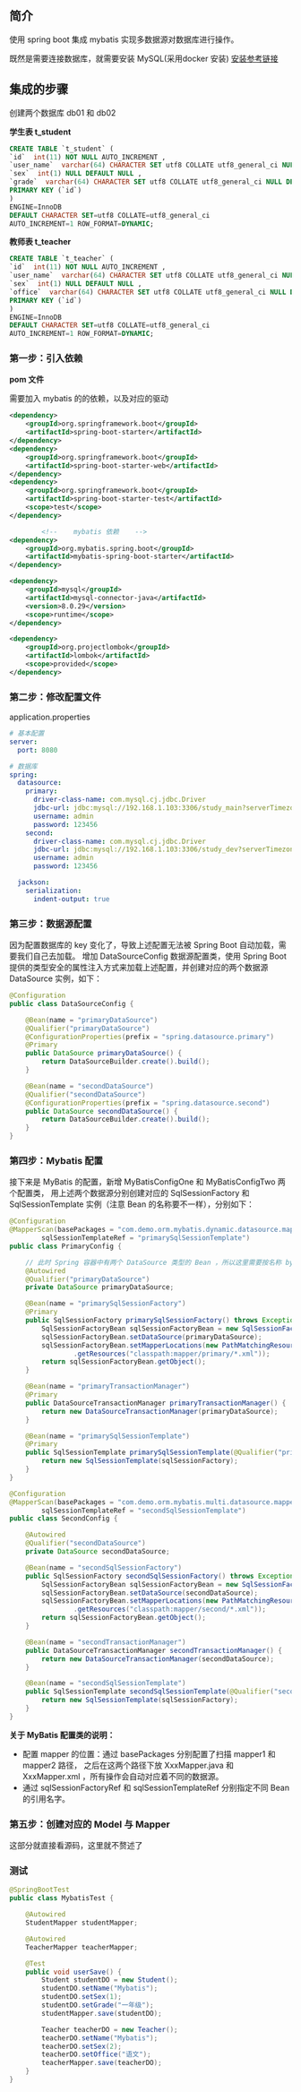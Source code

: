 
## 简介
使用 spring boot 集成 mybatis 实现多数据源对数据库进行操作。

既然是需要连接数据库，就需要安装 MySQL(采用docker 安装) [安装参考链接](https://blog.csdn.net/qq_18948359/article/details/125486934?spm=1001.2014.3001.5502)

## 集成的步骤


创建两个数据库 db01 和 db02

**学生表 t_student**

```sql
CREATE TABLE `t_student` (
`id`  int(11) NOT NULL AUTO_INCREMENT ,
`user_name`  varchar(64) CHARACTER SET utf8 COLLATE utf8_general_ci NULL DEFAULT NULL ,
`sex`  int(1) NULL DEFAULT NULL ,
`grade`  varchar(64) CHARACTER SET utf8 COLLATE utf8_general_ci NULL DEFAULT NULL ,
PRIMARY KEY (`id`)
)
ENGINE=InnoDB
DEFAULT CHARACTER SET=utf8 COLLATE=utf8_general_ci
AUTO_INCREMENT=1 ROW_FORMAT=DYNAMIC;
```

**教师表 t_teacher**
```sql
CREATE TABLE `t_teacher` (
`id`  int(11) NOT NULL AUTO_INCREMENT ,
`user_name`  varchar(64) CHARACTER SET utf8 COLLATE utf8_general_ci NULL DEFAULT NULL ,
`sex`  int(1) NULL DEFAULT NULL ,
`office`  varchar(64) CHARACTER SET utf8 COLLATE utf8_general_ci NULL DEFAULT NULL ,
PRIMARY KEY (`id`)
)
ENGINE=InnoDB
DEFAULT CHARACTER SET=utf8 COLLATE=utf8_general_ci
AUTO_INCREMENT=1 ROW_FORMAT=DYNAMIC;
```

### 第一步：引入依赖

**pom 文件**

需要加入 mybatis 的的依赖，以及对应的驱动

```xml
<dependency>
    <groupId>org.springframework.boot</groupId>
    <artifactId>spring-boot-starter</artifactId>
</dependency>
<dependency>
    <groupId>org.springframework.boot</groupId>
    <artifactId>spring-boot-starter-web</artifactId>
</dependency>
<dependency>
    <groupId>org.springframework.boot</groupId>
    <artifactId>spring-boot-starter-test</artifactId>
    <scope>test</scope>
</dependency>

        <!--    mybatis 依赖    -->
<dependency>
    <groupId>org.mybatis.spring.boot</groupId>
    <artifactId>mybatis-spring-boot-starter</artifactId>
</dependency>

<dependency>
    <groupId>mysql</groupId>
    <artifactId>mysql-connector-java</artifactId>
    <version>8.0.29</version>
    <scope>runtime</scope>
</dependency>

<dependency>
    <groupId>org.projectlombok</groupId>
    <artifactId>lombok</artifactId>
    <scope>provided</scope>
</dependency>
```

### 第二步：修改配置文件

application.properties

```yaml
# 基本配置
server:
  port: 8080

# 数据库
spring:
  datasource:
    primary:
      driver-class-name: com.mysql.cj.jdbc.Driver
      jdbc-url: jdbc:mysql://192.168.1.103:3306/study_main?serverTimezone=GMT%2B8&useUnicode=true&characterEncoding=UTF8
      username: admin
      password: 123456
    second:
      driver-class-name: com.mysql.cj.jdbc.Driver
      jdbc-url: jdbc:mysql://192.168.1.103:3306/study_dev?serverTimezone=GMT%2B8&useUnicode=true&characterEncoding=UTF8
      username: admin
      password: 123456

  jackson:
    serialization:
      indent-output: true
```

### 第三步：数据源配置

因为配置数据库的 key 变化了，导致上述配置无法被 Spring Boot 自动加载，需要我们自己去加载。
增加 DataSourceConfig 数据源配置类，使用 Spring Boot 提供的类型安全的属性注入方式来加载上述配置，并创建对应的两个数据源 DataSource 实例，如下：

```java
@Configuration
public class DataSourceConfig {

    @Bean(name = "primaryDataSource")
    @Qualifier("primaryDataSource")
    @ConfigurationProperties(prefix = "spring.datasource.primary")
    @Primary
    public DataSource primaryDataSource() {
        return DataSourceBuilder.create().build();
    }

    @Bean(name = "secondDataSource")
    @Qualifier("secondDataSource")
    @ConfigurationProperties(prefix = "spring.datasource.second")
    public DataSource secondDataSource() {
        return DataSourceBuilder.create().build();
    }
}
```

### 第四步：Mybatis 配置

接下来是 MyBatis 的配置，新增 MyBatisConfigOne 和 MyBatisConfigTwo 两个配置类，
用上述两个数据源分别创建对应的 SqlSessionFactory 和 SqlSessionTemplate 实例（注意 Bean 的名称要不一样），分别如下：

```java
@Configuration
@MapperScan(basePackages = "com.demo.orm.mybatis.dynamic.datasource.mapper.primary",
        sqlSessionTemplateRef = "primarySqlSessionTemplate")
public class PrimaryConfig {

    // 此时 Spring 容器中有两个 DataSource 类型的 Bean ，所以这里需要按名称 byName 查找
    @Autowired
    @Qualifier("primaryDataSource")
    private DataSource primaryDataSource;

    @Bean(name = "primarySqlSessionFactory")
    @Primary
    public SqlSessionFactory primarySqlSessionFactory() throws Exception {
        SqlSessionFactoryBean sqlSessionFactoryBean = new SqlSessionFactoryBean();
        sqlSessionFactoryBean.setDataSource(primaryDataSource);
        sqlSessionFactoryBean.setMapperLocations(new PathMatchingResourcePatternResolver()
                .getResources("classpath:mapper/primary/*.xml"));
        return sqlSessionFactoryBean.getObject();
    }

    @Bean(name = "primaryTransactionManager")
    @Primary
    public DataSourceTransactionManager primaryTransactionManager() {
        return new DataSourceTransactionManager(primaryDataSource);
    }

    @Bean(name = "primarySqlSessionTemplate")
    @Primary
    public SqlSessionTemplate primarySqlSessionTemplate(@Qualifier("primarySqlSessionFactory") SqlSessionFactory sqlSessionFactory) {
        return new SqlSessionTemplate(sqlSessionFactory);
    }
}
```

```java
@Configuration
@MapperScan(basePackages = "com.demo.orm.mybatis.multi.datasource.mapper.second",
        sqlSessionTemplateRef = "secondSqlSessionTemplate")
public class SecondConfig {

    @Autowired
    @Qualifier("secondDataSource")
    private DataSource secondDataSource;

    @Bean(name = "secondSqlSessionFactory")
    public SqlSessionFactory secondSqlSessionFactory() throws Exception {
        SqlSessionFactoryBean sqlSessionFactoryBean = new SqlSessionFactoryBean();
        sqlSessionFactoryBean.setDataSource(secondDataSource);
        sqlSessionFactoryBean.setMapperLocations(new PathMatchingResourcePatternResolver()
                .getResources("classpath:mapper/second/*.xml"));
        return sqlSessionFactoryBean.getObject();
    }

    @Bean(name = "secondTransactionManager")
    public DataSourceTransactionManager secondTransactionManager() {
        return new DataSourceTransactionManager(secondDataSource);
    }

    @Bean(name = "secondSqlSessionTemplate")
    public SqlSessionTemplate secondSqlSessionTemplate(@Qualifier("secondSqlSessionFactory") SqlSessionFactory sqlSessionFactory) {
        return new SqlSessionTemplate(sqlSessionFactory);
    }
}
```

**关于 MyBatis 配置类的说明：**

- 配置 mapper 的位置：通过 basePackages 分别配置了扫描 mapper1 和 mapper2 路径， 之后在这两个路径下放 XxxMapper.java 和 XxxMapper.xml ，所有操作会自动对应着不同的数据源。
- 通过 sqlSessionFactoryRef 和 sqlSessionTemplateRef 分别指定不同 Bean 的引用名字。

### 第五步：创建对应的 Model 与 Mapper 

这部分就直接看源码，这里就不赘述了

### 测试

```java
@SpringBootTest
public class MybatisTest {

    @Autowired
    StudentMapper studentMapper;

    @Autowired
    TeacherMapper teacherMapper;

    @Test
    public void userSave() {
        Student studentDO = new Student();
        studentDO.setName("Mybatis");
        studentDO.setSex(1);
        studentDO.setGrade("一年级");
        studentMapper.save(studentDO);

        Teacher teacherDO = new Teacher();
        teacherDO.setName("Mybatis");
        teacherDO.setSex(2);
        teacherDO.setOffice("语文");
        teacherMapper.save(teacherDO);
    }
}
```
